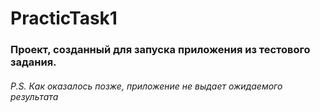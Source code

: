 # PracticTask1

### Проект, созданный для запуска приложения из тестового задания.

###### P.S. Как оказалось позже, приложение не выдает ожидаемого результата
